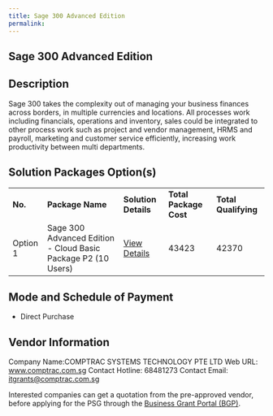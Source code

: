 ```yaml
---
title: Sage 300 Advanced Edition
permalink: 
---
```


## Sage 300 Advanced Edition

## Description

Sage 300 takes the complexity out of managing your business finances across borders, in multiple currencies and locations. All processes work including financials, operations and inventory, sales could be integrated to other process work such as project and vendor management, HRMS and payroll, marketing and customer service efficiently, increasing work productivity between multi departments.

## Solution Packages Option(s)

<table>
<tr>
<td><b>No.</b></td>
<td><b>Package Name</b></td>
<td><b>Solution Details</b></td>
<td><b>Total Package Cost</b></td>
<td><b>Total Qualifying</b></td>
</tr>
<tr>
<td>Option 1</td>
<td>Sage 300 Advanced Edition - Cloud Basic Package P2 (10 Users)</td>
<td><a href='https://www.gobusiness.gov.sg/images/psg/Desensitised_Comptrac_Annex_3_CR_wef_30_Dec_2021_Part_2.pdf'>View Details</a></td>
<td>43423</td>
<td>42370</td>
</tr>
</table>

## Mode and Schedule of Payment

 - Direct Purchase

## Vendor Information

 Company Name:COMPTRAC SYSTEMS TECHNOLOGY PTE LTD 
Web URL: www.comptrac.com.sg 
Contact Hotline: 68481273 
Contact Email: itgrants@comptrac.com.sg 


Interested companies can get a quotation from the pre-approved vendor, before applying for the PSG through the <a href='https://www.businessgrants.gov.sg/'>Business Grant Portal (BGP)</a>.
